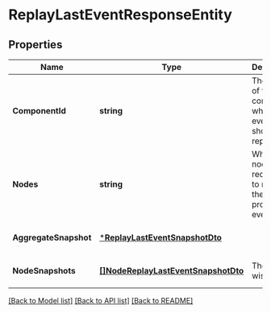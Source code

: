 # ReplayLastEventResponseEntity

## Properties
Name | Type | Description | Notes
------------ | ------------- | ------------- | -------------
**ComponentId** | **string** | The UUID of the component whose last event should be replayed. | [optional] [default to null]
**Nodes** | **string** | Which nodes were requested to replay their last provenance event. | [optional] [default to null]
**AggregateSnapshot** | [***ReplayLastEventSnapshotDto**](ReplayLastEventSnapshotDTO.md) |  | [optional] [default to null]
**NodeSnapshots** | [**[]NodeReplayLastEventSnapshotDto**](NodeReplayLastEventSnapshotDTO.md) | The node-wise results | [optional] [default to null]

[[Back to Model list]](../README.md#documentation-for-models) [[Back to API list]](../README.md#documentation-for-api-endpoints) [[Back to README]](../README.md)


